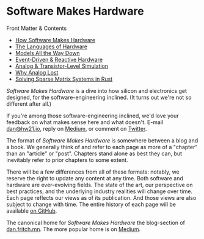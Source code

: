 
# Software Makes Hardware 

Front Matter & Contents 

* [How Software Makes Hardware](/SwMakesHw/0000-how-software-makes-hardware)
* [The Languages of Hardware](/SwMakesHw/0001-the-languages-of-hardware)
* [Models All the Way Down](/SwMakesHw/0002-models-all-the-way-down)
* [Event-Driven & Reactive Hardware](/SwMakesHw/0003-reactive-event-driven-hardware)
* [Analog & Transistor-Level Simulation](/SwMakesHw/0004-analog-simulation)
* [Why Analog Lost](/SwMakesHw/0005-why-analog-lost)
* [Solving Sparse Matrix Systems in Rust](/SwMakesHw/0006-sparse-matrix-rust)

*Software Makes Hardware* is a dive into how silicon and electronics get designed, for the software-engineering inclined.  (It turns out we're not so different after all.) 

If you're among those software-engineering inclined, we'd love your feedback on what makes sense here and what doesn't. E-mail [dan@hw21.io](mailto:dan@hw21.io), reply on [Medium](https://medium.com/software-makes-hardware), or comment on [Twitter](https://twitter.com/dan_fritchman).  

The format of *Software Makes Hardware* is somewhere between a blog and a book.  We generally think of and refer to each page as more of a "chapter" than an "article" or "post".  Chapters stand alone as best they can, but inevitably refer to prior chapters to some extent.  

There will be a few differences from all of these formats: notably, we reserve the right to update any content at any time.  Both software and hardware are ever-evolving fields.  The state of the art, our perspective on best practices, and the underlying industry realities will change over time.  Each page reflects our views as of its publication.  And those views are also subject to change with time.  The entire history of each page will be available [on GitHub](https://github.com/dan-fritchman/fritch.mn).  

The canonical home for *Software Makes Hardware* the blog-section of [dan.fritch.mn](https://dan.fritch.mn).  The more popular home is on [Medium](https://medium.com/software-makes-hardware). 


